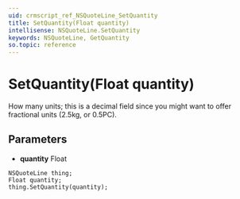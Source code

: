 ```yaml
---
uid: crmscript_ref_NSQuoteLine_SetQuantity
title: SetQuantity(Float quantity)
intellisense: NSQuoteLine.SetQuantity
keywords: NSQuoteLine, GetQuantity
so.topic: reference
---
```


# SetQuantity(Float quantity)

How many units; this is a decimal field since you might want to offer fractional units (2.5kg, or 0.5PC).

## Parameters

* **quantity** Float

```crmscript
NSQuoteLine thing;
Float quantity;
thing.SetQuantity(quantity);
```

